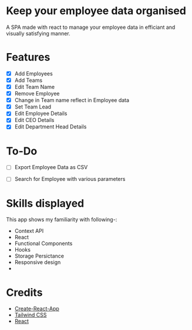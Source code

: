 # Keep your employee data organised
A SPA made with react to manage your employee data in efficiant and visually satisfying manner.
# Features
- [X] Add Employees
- [X] Add Teams
- [X] Edit Team Name
- [X] Remove Employee
- [X] Change in Team name reflect in Employee data
- [X] Set Team Lead
- [X] Edit Employee Details
- [X] Edit CEO Details
- [X] Edit Department Head Details

# To-Do
- [ ] Export Employee Data as CSV
- [ ] Search for Employee with various parameters


# Skills displayed
This app shows my familiarity with following-:
* Context API
* React
* Functional Components
* Hooks
* Storage Persictance
* Responsive design
* 
# Credits
* [Create-React-App](https://create-react-app.dev/)
* [Tailwind CSS](https://tailwindcss.com/)
* [React](https://reactjs.org)
